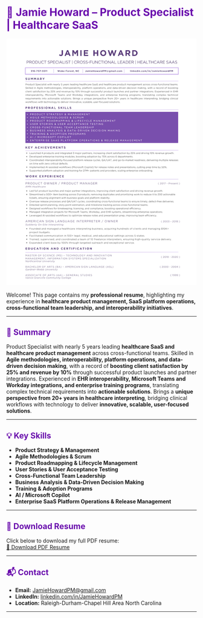 # <span style="color:#6a0dad">💜 Jamie Howard – Product Specialist | Healthcare SaaS</span>

![Resume Preview](./JamieHowardPreview.png)

Welcome! This page contains my **professional resume**, highlighting my experience in **healthcare product management, SaaS platform operations, cross-functional team leadership, and interoperability initiatives**.

---

## <span style="color:#6a0dad">📝 Summary</span>
Product Specialist with nearly 5 years leading **healthcare SaaS and healthcare product management** across cross-functional teams. Skilled in **Agile methodologies, interoperability, platform operations, and data-driven decision making**, with a record of **boosting client satisfaction by 25% and revenue by 10%** through successful product launches and partner integrations. Experienced in **EHR interoperability, Microsoft Teams and Workday integrations, and enterprise training programs**, translating complex technical requirements into **actionable solutions**. Brings a **unique perspective from 20+ years in healthcare interpreting**, bridging clinical workflows with technology to deliver **innovative, scalable, user-focused solutions**.

---

## <span style="color:#6a0dad">💡 Key Skills</span>
- **Product Strategy & Management**  
- **Agile Methodologies & Scrum**  
- **Product Roadmapping & Lifecycle Management**  
- **User Stories & User Acceptance Testing**  
- **Cross-Functional Team Leadership**  
- **Business Analysis & Data-Driven Decision Making**  
- **Training & Adoption Programs**  
- **AI / Microsoft Copilot**  
- **Enterprise SaaS Platform Operations & Release Management**  

---

## <span style="color:#6a0dad">📄 Download Resume</span>
Click below to download my full PDF resume:  
[💜 Download PDF Resume](./JamieHoward.pdf)

---

## <span style="color:#6a0dad">📬 Contact</span>
- **Email:** [JamieHowardPM@gmail.com](mailto:JamieHowardPM@gmail.com)  
- **LinkedIn:** [linkedin.com/in/JamieHowardPM](https://linkedin.com/in/JamieHowardPM)  
- **Location:** Raleigh-Durham-Chapel Hill Area North Carolina  

---
